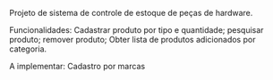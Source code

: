 Projeto de sistema de controle de estoque de peças de hardware.

Funcionalidades: Cadastrar produto por tipo e quantidade; pesquisar produto; remover produto; Obter lista de produtos adicionados por categoria.

A implementar: Cadastro por marcas
